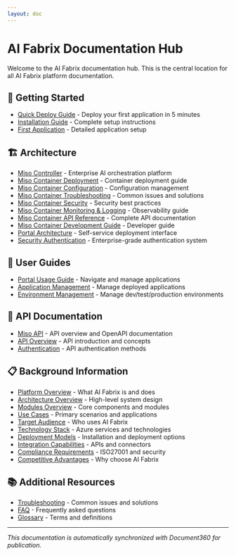 ```yaml
---
layout: doc
---
```



# AI Fabrix Documentation Hub

Welcome to the AI Fabrix documentation hub. This is the central location for all AI Fabrix platform documentation.

## 🚀 Getting Started

- [Quick Deploy Guide](getting-started/quick-deploy.md) - Deploy your first application in 5 minutes
- [Installation Guide](getting-started/installation.md) - Complete setup instructions
- [First Application](getting-started/first-application.md) - Detailed application setup

## 🏗️ Architecture

- [Miso Controller](architecture/miso-controller.md) - Enterprise AI orchestration platform
- [Miso Container Deployment](architecture/miso-container-deployment.md) - Container deployment guide
- [Miso Container Configuration](architecture/miso-container-configuration.md) - Configuration management
- [Miso Container Troubleshooting](architecture/miso-container-troubleshooting.md) - Common issues and solutions
- [Miso Container Security](architecture/miso-container-security.md) - Security best practices
- [Miso Container Monitoring & Logging](architecture/miso-container-monitoring.md) - Observability guide
- [Miso Container API Reference](architecture/miso-container-api.md) - Complete API documentation
- [Miso Container Development Guide](architecture/miso-container-development.md) - Developer guide
- [Portal Architecture](architecture/portal-architecture.md) - Self-service deployment interface
- [Security Authentication](architecture/security-authentication.md) - Enterprise-grade authentication system

## 👥 User Guides

- [Portal Usage Guide](user-guides/portal-usage.md) - Navigate and manage applications
- [Application Management](user-guides/application-management.md) - Manage deployed applications
- [Environment Management](user-guides/environment-management.md) - Manage dev/test/production environments

## 📡 API Documentation

- [Miso API](api/miso-api.md) - API overview and OpenAPI documentation
- [API Overview](api/api-overview.md) - API introduction and concepts
- [Authentication](api/authentication.md) - API authentication methods

## 📋 Background Information

- [Platform Overview](background/platform-overview.md) - What AI Fabrix is and does
- [Architecture Overview](background/architecture-overview.md) - High-level system design
- [Modules Overview](background/modules-overview.md) - Core components and modules
- [Use Cases](background/use-cases.md) - Primary scenarios and applications
- [Target Audience](background/target-audience.md) - Who uses AI Fabrix
- [Technology Stack](background/technology-stack.md) - Azure services and technologies
- [Deployment Models](background/deployment-models.md) - Installation and deployment options
- [Integration Capabilities](background/integration-capabilities.md) - APIs and connectors
- [Compliance Requirements](background/compliance-requirements.md) - ISO27001 and security
- [Competitive Advantages](background/competitive-advantages.md) - Why choose AI Fabrix

## 📚 Additional Resources

- [Troubleshooting](troubleshooting.md) - Common issues and solutions
- [FAQ](faq.md) - Frequently asked questions
- [Glossary](glossary.md) - Terms and definitions

---

*This documentation is automatically synchronized with Document360 for publication.*
